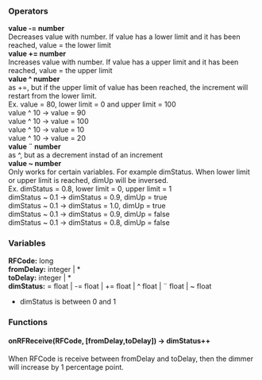 ### Operators
**value -= number**   
Decreases value with number. If value has a lower limit and it has been reached, value = the lower limit   
**value += number**   
Increases value with number. If value has a upper limit and it has been reached, value = the upper limit   
**value ^ number**   
as +=, but if the upper limit of value has been reached, the increment will restart from the lower limit.    
Ex. value = 80, lower limit = 0 and upper limit = 100   
value ^ 10 -> value = 90   
value ^ 10 -> value = 100   
value ^ 10 -> value = 10   
value ^ 10 -> value = 20   
**value ¨ number**   
as ^, but as a decrement instad of an increment   
**value ~ number**   
Only works for certain variables. For example dimStatus. When lower limit or upper limit is reached, dimUp will be inversed.   
Ex. dimStatus = 0.8, lower limit = 0, upper limit = 1   
dimStatus ~ 0.1 -> dimStatus = 0.9, dimUp = true   
dimStatus ~ 0.1 -> dimStatus = 1.0, dimUp = true   
dimStatus ~ 0.1 -> dimStatus = 0.9, dimUp = false    
dimStatus ~ 0.1 -> dimStatus = 0.8, dimUp = false   

### Variables
**RFCode:** long   
**fromDelay:** integer | *   
**toDelay:** integer | *   
**dimStatus:** = float | -= float | += float | ^ float | ¨ float | ~ float   
 - dimStatus is between 0 and 1
 
### Functions
#### onRFReceive(RFCode, [fromDelay,toDelay]) -> dimStatus++
When RFCode is receive between fromDelay and toDelay, then the dimmer will increase by 1 percentage point.
